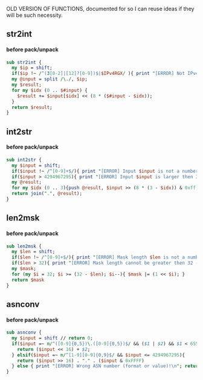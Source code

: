 OLD VERSION OF FUNCTIONS, documented for so I can reuse ideas if they will be such necessity.

## str2int 
#### before pack/unpack
```perl
sub str2int {
  my $ip = shift;
  if($ip !~ /^(3[0-2]|[12]?[0-9])$|$IPv4RGX/ ){ print "[ERROR] Not IPv4 address: $ip!\n"; return 0; }
  my @input = split /\./, $ip;
  my $result;
  for my $idx (0 .. $#input) {
    $result += $input[$idx] << (8 * ($#input - $idx));
  }
  return $result;
}
```

## int2str 
#### before pack/unpack
```perl
sub int2str {
  my $input = shift;
  if($input !~ /^[0-9]+$/){ print "[ERROR] Input $input is not a number - return 0!\n"; return 0; }
  if($input > 4294967295){ print "[ERROR] Input $input is larger then 32bits - return 0!\n"; return 0; }
  my @result;
  for my $idx (0 .. 3){push @result, $input >> (8 * (3 - $idx)) & 0xff;}
  return join(".", @result);
}
```

## len2msk
#### before pack/unpack
```perl
sub len2msk {
  my $len = shift;
  if($len !~ /^[0-9]+$/){ print "[ERROR] Mask length $len is not a number - return 0!\n"; return 0; }
  if($len > 32){ print "[ERROR] Mask length cannot be greater then 32 - return 0!\n"; return 0; }
  my $mask;
  for (my $i = 32; $i >= (32 - $len); $i--){ $mask |= (1 << $i); }
  return $mask
}
```

## asnconv
#### before pack/unpack
```perl
sub asnconv {
  my $input = shift // return 0;
  if($input =~ m/^([0-9]{0,5})\.([0-9]{0,5})$/ && ($1 | $2) && $1 < 65536 && $2 < 65536){
    return ($input << 16) + $2;
  } elsif($input =~ m/^[1-9][0-9]{0,9}$/ && $input <= 4294967295){
    return ($input >> 16) . "." . ($input & 0xFFFF)
  } else { print "[ERROR] Wrong ASN number (format or value)!\n"; return 0; }
}
```
